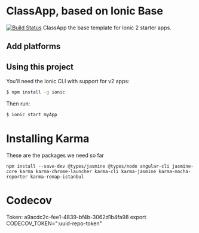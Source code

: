 ClassApp, based on Ionic Base
=====================
[![Build Status](https://travis-ci.org/pxai/classapp.svg?branch=master)](https://travis-ci.org/pxai/classapp)
ClassApp the base template for Ionic 2 starter apps.

## Add platforms

## Using this project

You'll need the Ionic CLI with support for v2 apps:

```bash
$ npm install -g ionic
```

Then run:

```bash
$ ionic start myApp
```

# Installing Karma
These are the packages we need so far
``` 
npm install --save-dev @types/jasmine @types/node angular-cli jasmine-core karma karma-chrome-launcher karma-cli karma-jasmine karma-mocha-reporter karma-remap-istanbul
```

# Codecov
Token: 
a9acdc2c-fee1-4839-bf4b-3062d1b4fa98
export CODECOV_TOKEN=":uuid-repo-token"
